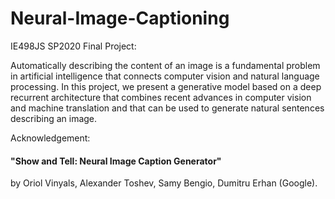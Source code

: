 # Neural-Image-Captioning
IE498JS  SP2020 Final Project: 

Automatically describing the content of an image is a fundamental problem in artificial intelligence that connects computer vision and natural language processing. In this project, we present a generative model based on a deep recurrent architecture that combines recent advances in computer vision and machine translation and that can be used to generate natural sentences describing an image.



Acknowledgement:
#### "Show and Tell: Neural Image Caption Generator"  
by Oriol Vinyals, Alexander Toshev, Samy Bengio, Dumitru Erhan (Google).
